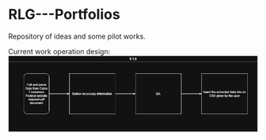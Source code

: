 # RLG---Portfolios
Repository of ideas and some pilot works.

Current work operation design:
![alt text](https://github.com/rafaellanders/RLG---Portfolios/blob/main/Diagram.png)
